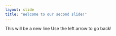 ```yaml
---
layout: slide
title: "Welcome to our second slide!"
---
```

This will be a new line
Use the left arrow to go back!
